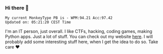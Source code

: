### Hi there 👋
<!-- PB START -->
```
My current MonkeyType PB is - WPM:94.21 Acc:97.42
Updated on: 05:21:20 CEST Time
```
<!-- PB END -->
I'm an IT person, just overall. I like CTFs, hacking, coding games, making Python apps. Just a lot of stuff.
You can check out my website [here](https://skill3472.github.io/).
I will probably add some interesting stuff here, when I get the idea to do so. Take care ❤️

